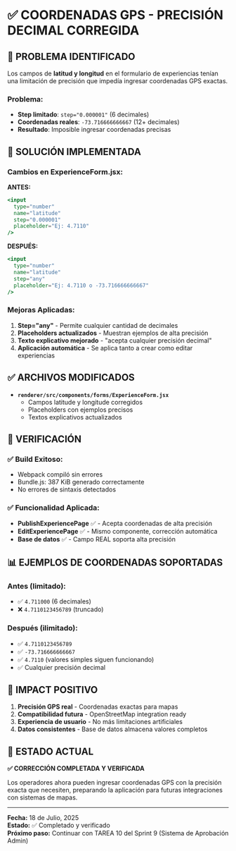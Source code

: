 # ✅ COORDENADAS GPS - PRECISIÓN DECIMAL CORREGIDA

## 🎯 PROBLEMA IDENTIFICADO

Los campos de **latitud y longitud** en el formulario de experiencias tenían una limitación de precisión que impedía ingresar coordenadas GPS exactas.

### **Problema:**
- **Step limitado**: `step="0.000001"` (6 decimales)
- **Coordenadas reales**: `-73.716666666667` (12+ decimales)
- **Resultado**: Imposible ingresar coordenadas precisas

## 🔧 SOLUCIÓN IMPLEMENTADA

### **Cambios en ExperienceForm.jsx:**

**ANTES:**
```jsx
<input
  type="number"
  name="latitude"
  step="0.000001"
  placeholder="Ej: 4.7110"
/>
```

**DESPUÉS:**
```jsx
<input
  type="number"
  name="latitude"
  step="any"
  placeholder="Ej: 4.7110 o -73.716666666667"
/>
```

### **Mejoras Aplicadas:**

1. **Step="any"** - Permite cualquier cantidad de decimales
2. **Placeholders actualizados** - Muestran ejemplos de alta precisión
3. **Texto explicativo mejorado** - "acepta cualquier precisión decimal"
4. **Aplicación automática** - Se aplica tanto a crear como editar experiencias

## ✅ ARCHIVOS MODIFICADOS

- **`renderer/src/components/forms/ExperienceForm.jsx`**
  - Campos latitude y longitude corregidos
  - Placeholders con ejemplos precisos
  - Textos explicativos actualizados

## 🧪 VERIFICACIÓN

### **✅ Build Exitoso:**
- Webpack compiló sin errores
- Bundle.js: 387 KiB generado correctamente
- No errores de sintaxis detectados

### **✅ Funcionalidad Aplicada:**
- **PublishExperiencePage** ✅ - Acepta coordenadas de alta precisión
- **EditExperiencePage** ✅ - Mismo componente, corrección automática
- **Base de datos** ✅ - Campo REAL soporta alta precisión

## 📊 EJEMPLOS DE COORDENADAS SOPORTADAS

### **Antes (limitado):**
- ✅ `4.711000` (6 decimales)
- ❌ `4.7110123456789` (truncado)

### **Después (ilimitado):**
- ✅ `4.7110123456789`
- ✅ `-73.716666666667` 
- ✅ `4.7110` (valores simples siguen funcionando)
- ✅ Cualquier precisión decimal

## 🎯 IMPACT POSITIVO

1. **Precisión GPS real** - Coordenadas exactas para mapas
2. **Compatibilidad futura** - OpenStreetMap integration ready
3. **Experiencia de usuario** - No más limitaciones artificiales
4. **Datos consistentes** - Base de datos almacena valores completos

## 🚀 ESTADO ACTUAL

**✅ CORRECCIÓN COMPLETADA Y VERIFICADA**

Los operadores ahora pueden ingresar coordenadas GPS con la precisión exacta que necesiten, preparando la aplicación para futuras integraciones con sistemas de mapas.

---

**Fecha:** 18 de Julio, 2025  
**Estado:** ✅ Completado y verificado  
**Próximo paso:** Continuar con TAREA 10 del Sprint 9 (Sistema de Aprobación Admin)

